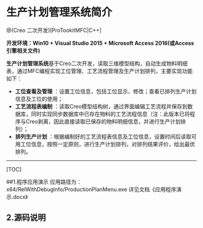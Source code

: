 # 生产计划管理系统简介

@(Creo 二次开发)[ProTookitMFC|C++]

**开发环境：Win10 + Visual Studio 2015 + Microsoft Access 2016(或Access引擎相关文件)**

**生产计划管理系统**基于Creo二次开发，读取三维模型结构，自动生成物料明细表，通过MFC编程实现工位管理、工艺流程管理及生产计划排列，主要实现功能如下：
 
- **工位查看及管理** ：设置工位信息，包括工位显示、修改；查看已排列生产计划信息及工位的使用；
- **工艺流程表编制** ：读取Creo模型结构树，通过界面编辑工艺流程并保存到数据库，同时实现同步数据库中已存在物料的工艺流程信息（注：此版本已将程序与Creo剥离，因此直接读取已保存的物料明细信息，并进行生产计划排列）；
- **排列生产计划** ：根据编制好的工艺流程表信息及工位信息，设置时间后读取可用工位信息，按照一定原则，进行生产计划排列，对排列结果评价，给出最优排列。

-------------------

[TOC]

##1.程序应用演示
应用路径为：x64/RelWithDebugInfo/ProductionPlanMenu.exe
详见文档《应用程序演示.docx》

## 2.源码说明
